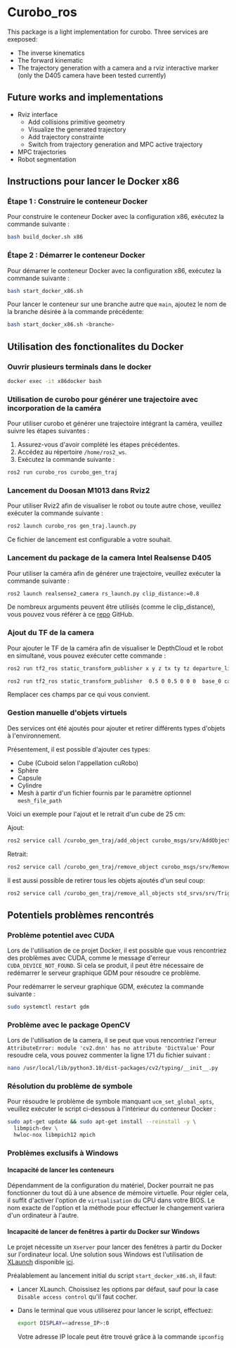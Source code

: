 # Curobo_ros

This package is a light implementation for curobo. Three services are exeposed:

- The inverse kinematics
- The forward kinematic
- The trajectory generation with a camera and a rviz interactive marker (only the D405 camera have been tested currently)

## Future works and implementations

- Rviz interface
  - Add collisions primitive geometry
  - Visualize the generated trajectory
  - Add trajectory constrainte
  - Switch from trajectory generation and MPC active trajectory
- MPC trajectories
- Robot segmentation

## Instructions pour lancer le Docker x86

### Étape 1 : Construire le conteneur Docker

Pour construire le conteneur Docker avec la configuration x86, exécutez la commande suivante :

```bash
bash build_docker.sh x86
```

### Étape 2 : Démarrer le conteneur Docker

Pour démarrer le conteneur Docker avec la configuration x86, exécutez la commande suivante :

```bash
bash start_docker_x86.sh
```

Pour lancer le conteneur sur une branche autre que `main`, ajoutez le nom de la branche désirée à la commande précédente:

```bash
bash start_docker_x86.sh <branche>
```


## Utilisation des fonctionalites du Docker

<!-- ### Instructions pour lancer les scripts de curobo

Pour exécuter les scripts de curobo, utilisez la commande suivante :

```bash
python /chemin/vers/le/script
```

Remplacez `/chemin/vers/le/script` par le chemin réel du script que vous souhaitez exécuter. -->
### Ouvrir plusieurs terminals dans le docker

```bash
docker exec -it x86docker bash
```

### Utilisation de curobo pour générer une trajectoire avec incorporation de la caméra

Pour utiliser curobo et générer une trajectoire intégrant la caméra, veuillez suivre les étapes suivantes :

1. Assurez-vous d'avoir complété les étapes précédentes.
2. Accédez au répertoire `/home/ros2_ws`.
3. Exécutez la commande suivante :

```bash
ros2 run curobo_ros curobo_gen_traj
```

### Lancement du Doosan M1013 dans Rviz2

Pour utiliser Rviz2 afin de visualiser le robot ou toute autre chose, veuillez exécuter la commande suivante :

```bash
ros2 launch curobo_ros gen_traj.launch.py
```

Ce fichier de lancement est configurable a votre souhait.

### Lancement du package de la camera Intel Realsense D405

Pour utiliser la caméra afin de générer une trajectoire, veuillez exécuter la commande suivante :

```bash
ros2 launch realsense2_camera rs_launch.py clip_distance:=0.8
```

De nombreux arguments peuvent être utilisés (comme le clip_distance), vous pouvez vous référer à ce [repo](https://github.com/IntelRealSense/realsense-ros) GitHub.

### Ajout du TF de la camera

Pour ajouter le TF de la caméra afin de visualiser le DepthCloud et le robot en simultané, vous pouvez exécuter cette commande :

```bash
ros2 run tf2_ros static_transform_publisher x y z tx ty tz departure_link arrival_link
```

```bash
ros2 run tf2_ros static_transform_publisher  0.5 0 0.5 0 0 0  base_0 camera_link
```

Remplacer ces champs par ce qui vous convient.

### Gestion manuelle d'objets virtuels

Des services ont été ajoutés pour ajouter et retirer différents types d'objets à l'environnement.

Présentement, il est possible d'ajouter ces types:

- Cube (Cuboid selon l'appellation cuRobo)
- Sphère
- Capsule
- Cylindre
- Mesh à partir d'un fichier fournis par le paramètre optionnel `mesh_file_path`

Voici un exemple pour l'ajout et le retrait d'un cube de 25 cm:

Ajout:

```bash
ros2 service call /curobo_gen_traj/add_object curobo_msgs/srv/AddObject "{type: 0, name: 'test_cuboid', pose: {position: {x: 0.70, y: 0.0, z: 1.0}, orientation: {x: 1.0, y: 0.0, z: 0.0, w: 1.0}}, dimensions: {x: 0.25, y: 0.25, z: 0.25}, color: {r: 1.0, g: 0.0, b: 0.0, a: 1.0}}"
```

Retrait:

```bash
ros2 service call /curobo_gen_traj/remove_object curobo_msgs/srv/RemoveObject "{name: 'test_cuboid'}"
```

Il est aussi possible de retirer tous les objets ajoutés d'un seul coup:

```bash
ros2 service call /curobo_gen_traj/remove_all_objects std_srvs/srv/Trigger
```

## Potentiels problèmes rencontrés

### Problème potentiel avec CUDA

Lors de l'utilisation de ce projet Docker, il est possible que vous rencontriez des problèmes avec CUDA, comme le message d'erreur `CUDA_DEVICE_NOT_FOUND`. Si cela se produit, il peut être nécessaire de redémarrer le serveur graphique GDM pour résoudre ce problème.

Pour redémarrer le serveur graphique GDM, exécutez la commande suivante :

```bash
sudo systemctl restart gdm
```

### Problème avec le package OpenCV

Lors de l'utilisation de la camera, il se peut que vous rencontriez l'erreur `AttributeError: module 'cv2.dnn' has no attribute 'DictValue'`
Pour resoudre cela, vous pouvez commenter la ligne 171 du fichier suivant :

```bash
nano /usr/local/lib/python3.10/dist-packages/cv2/typing/__init__.py
```

### Résolution du problème de symbole

Pour résoudre le problème de symbole manquant `ucm_set_global_opts`, veuillez exécuter le script ci-dessous à l'intérieur du conteneur Docker :

```bash
sudo apt-get update && sudo apt-get install --reinstall -y \
  libmpich-dev \
  hwloc-nox libmpich12 mpich
```

### Problèmes exclusifs à Windows

#### Incapacité de lancer les conteneurs

Dépendamment de la configuration du matériel, Docker pourrait ne pas fonctionner du tout dû à une absence de mémoire virtuelle. Pour régler cela, il suffit d'activer l'option de `virtualisation` du CPU dans votre BIOS. Le nom exacte de l'option et la méthode pour effectuer le changement variera d'un ordinateur à l'autre.

#### Incapacité de lancer de fenêtres à partir du Docker sur Windows

Le projet nécessite un `Xserver` pour lancer des fenêtres à partir du Docker sur l'ordinateur local. Une solution sous Windows est l'utilisation de [XLaunch](https://x.cygwin.com/docs/xlaunch/) disponible [ici](https://sourceforge.net/projects/vcxsrv/).

Préalablement au lancement initial du script `start_docker_x86.sh`, il faut:

- Lancer XLaunch. Choissisez les options par défaut, sauf pour la case `Disable access control` qu'il faut cocher.
- Dans le terminal que vous utiliserez pour lancer le script, effectuez:

  ```bash
  export DISPLAY=<adresse_IP>:0
  ```

  Votre adresse IP locale peut être trouvé grâce à la commande `ipconfig`
